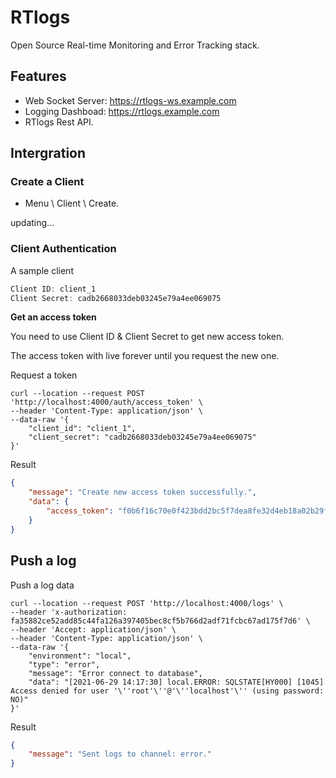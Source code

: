 # RTlogs

Open Source Real-time Monitoring and Error Tracking stack.

## Features

- Web Socket Server: https://rtlogs-ws.example.com
- Logging Dashboad: https://rtlogs.example.com
- RTlogs Rest API.

## Intergration

### Create a Client

- Menu \ Client \ Create.

updating...

### Client Authentication

A sample client

```javascript
Client ID: client_1
Client Secret: cadb2668033deb03245e79a4ee069075
```

**Get an access token**

You need to use Client ID & Client Secret to get new access token.

The access token with live forever until you request the new one.

Request a token

```shell
curl --location --request POST 'http://localhost:4000/auth/access_token' \
--header 'Content-Type: application/json' \
--data-raw '{
    "client_id": "client_1",
    "client_secret": "cadb2668033deb03245e79a4ee069075"
}'
```

Result

```json
{
    "message": "Create new access token successfully.",
    "data": {
        "access_token": "f0b6f16c70e0f423bdd2bc5f7dea8fe32d4eb18a02b29fdd51de9806c2bb6ca0"
    }
}
```

## Push a log

Push a log data

```shell
curl --location --request POST 'http://localhost:4000/logs' \
--header 'x-authorization: fa35882ce52add85c44fa126a397405bec8cf5b766d2adf71fcbc67ad175f7d6' \
--header 'Accept: application/json' \
--header 'Content-Type: application/json' \
--data-raw '{
    "environment": "local",
    "type": "error",
    "message": "Error connect to database",
    "data": "[2021-06-29 14:17:30] local.ERROR: SQLSTATE[HY000] [1045] Access denied for user '\''root'\''@'\''localhost'\'' (using password: NO)"
}'
```

Result

```json
{
    "message": "Sent logs to channel: error."
}
```
